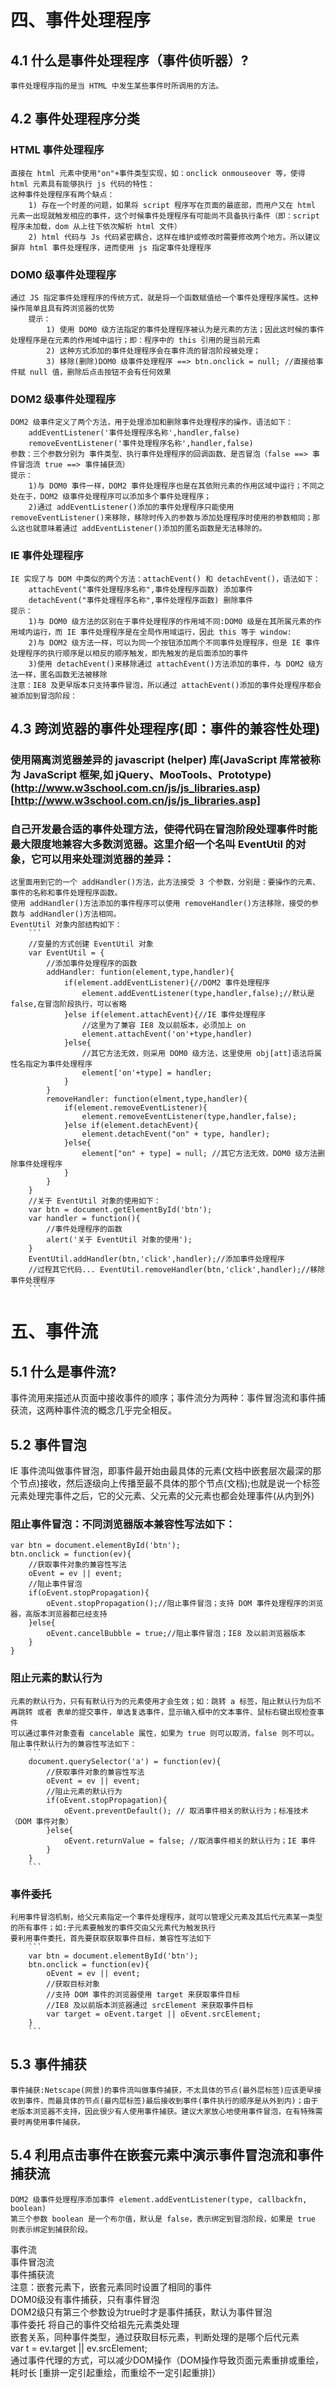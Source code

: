 # 四、事件处理程序  
## 4.1 什么是事件处理程序（事件侦听器）?  
    事件处理程序指的是当 HTML 中发生某些事件时所调用的方法。  
## 4.2 事件处理程序分类  
### HTML 事件处理程序  
    直接在 html 元素中使用"on"+事件类型实现，如：onclick onmouseover 等，使得 html 元素具有能够执行 js 代码的特性：  
    这种事件处理程序有两个缺点：  
        1) 存在一个时差的问题，如果将 script 程序写在页面的最底部，而用户又在 html 元素一出现就触发相应的事件，这个时候事件处理程序有可能尚不具备执行条件（即：script 程序未加载，dom 从上往下依次解析 html 文件）  
        2) html 代码与 Js 代码紧密耦合，这样在维护或修改时需要修改两个地方。所以建议摒弃 html 事件处理程序，进而使用 js 指定事件处理程序  
### DOM0 级事件处理程序  
    通过 JS 指定事件处理程序的传统方式，就是将一个函数赋值给一个事件处理程序属性。这种操作简单且具有跨浏览器的优势  
        提示：  
            1) 使用 DOM0 级方法指定的事件处理程序被认为是元素的方法；因此这时候的事件处理程序是在元素的作用域中运行；即：程序中的 this 引用的是当前元素  
            2) 这种方式添加的事件处理程序会在事件流的冒泡阶段被处理；  
            3) 移除(删除)DOM0 级事件处理程序 ==> btn.onclick = null; //直接给事件赋 null 值，删除后点击按钮不会有任何效果  
### DOM2 级事件处理程序  
    DOM2 级事件定义了两个方法，用于处理添加和删除事件处理程序的操作，语法如下：  
        addEventListener('事件处理程序名称',handler,false)  
        removeEventListener('事件处理程序名称',handler,false)  
    参数：三个参数分别为 事件类型、执行事件处理程序的回调函数、是否冒泡（false ==> 事件冒泡流 true ==> 事件捕获流）  
    提示：  
        1)与 DOM0 事件一样，DOM2 事件处理程序也是在其依附元素的作用区域中运行；不同之处在于，DOM2 级事件处理程序可以添加多个事件处理程序；  
        2)通过 addEventListener()添加的事件处理程序只能使用 removeEventListener()来移除，移除时传入的参数与添加处理程序时使用的参数相同；那么这也就意味着通过 addEventListener()添加的匿名函数是无法移除的。  
### IE 事件处理程序  
    IE 实现了与 DOM 中类似的两个方法：attachEvent() 和 detachEvent()，语法如下：  
        attachEvent("事件处理程序名称",事件处理程序函数) 添加事件  
        detachEvent("事件处理程序名称",事件处理程序函数) 删除事件  
    提示：  
        1)与 DOM0 级方法的区别在于事件处理程序的作用域不同:DOM0 级是在其所属元素的作用域内运行，而 IE 事件处理程序是在全局作用域运行，因此 this 等于 window:  
        2)与 DOM2 级方法一样，可以为同一个按钮添加两个不同事件处理程序，但是 IE 事件处理程序的执行顺序是以相反的顺序触发，即先触发的是后面添加的事件  
        3)使用 detachEvent()来移除通过 attachEvent()方法添加的事件，与 DOM2 级方法一样，匿名函数无法被移除  
    注意：IE8 及更早版本只支持事件冒泡，所以通过 attachEvent()添加的事件处理程序都会被添加到冒泡阶段：  
## 4.3 跨浏览器的事件处理程序(即：事件的兼容性处理)  
### 使用隔离浏览器差异的 javascript (helper) 库(JavaScript 库常被称为 JavaScript 框架,如 jQuery、MooTools、Prototype) (http://www.w3school.com.cn/js/js_libraries.asp)[http://www.w3school.com.cn/js/js_libraries.asp]  
### 自己开发最合适的事件处理方法，使得代码在冒泡阶段处理事件时能最大限度地兼容大多数浏览器。这里介绍一个名叫 EventUtil 的对象，它可以用来处理浏览器的差异：  
    这里面用到它的一个 addHandler()方法，此方法接受 3 个参数，分别是：要操作的元素、事件的名称和事件处理程序函数。  
    使用 addHandler()方法添加的事件程序可以使用 removeHandler()方法移除，接受的参数与 addHandler()方法相同。  
    EventUtil 对象内部结构如下：  
        ```  
        //变量的方式创建 EventUtil 对象  
        var EventUtil = {  
            //添加事件处理程序的函数  
            addHandler: funtion(element,type,handler){  
                if(element.addEventListener){//DOM2 事件处理程序  
                    element.addEventListener(type,handler,false);//默认是 false,在冒泡阶段执行，可以省略  
                }else if(element.attachEvent){//IE 事件处理程序  
                    //这里为了兼容 IE8 及以前版本，必须加上 on  
                    element.attachEvent('on'+type,handler)  
                }else{  
                    //其它方法无效，则采用 DOM0 级方法，这里使用 obj[att]语法将属性名指定为事件处理程序  
                    element['on'+type] = handler;  
                }  
            }  
            removeHandler: function(elment,type,handler){  
                if(element.removeEventListener){  
                    element.removeEventListener(type,handler,false);  
                }else if(element.detachEvent){  
                    element.detachEvent("on" + type, handler);  
                }else{  
                    element["on" + type] = null; //其它方法无效，DOM0 级方法删除事件处理程序  
                }  
            }  
        }  
        //关于 EventUtil 对象的使用如下：  
        var btn = document.getElementById('btn');  
        var handler = function(){  
            //事件处理程序的函数  
            alert('关于 EventUtil 对象的使用');  
        }  
        EventUtil.addHandler(btn,'click',handler);//添加事件处理程序  
        //过程其它代码... EventUtil.removeHandler(btn,'click',handler);//移除事件处理程序  
        ```  
# 五、事件流  
## 5.1 什么是事件流?  
事件流用来描述从页面中接收事件的顺序；事件流分为两种：事件冒泡流和事件捕获流，这两种事件流的概念几乎完全相反。  
## 5.2 事件冒泡  
IE 事件流叫做事件冒泡，即事件最开始由最具体的元素(文档中嵌套层次最深的那个节点)接收，然后逐级向上传播至最不具体的那个节点(文档);也就是说一个标签元素处理完事件之后，它的父元素、父元素的父元素也都会处理事件(从内到外)  
### 阻止事件冒泡：不同浏览器版本兼容性写法如下：  
```  
var btn = document.elementById('btn');  
btn.onclick = function(ev){  
    //获取事件对象的兼容性写法  
    oEvent = ev || event;  
    //阻止事件冒泡  
    if(oEvent.stopPropagation){  
        oEvent.stopPropagation();//阻止事件冒泡；支持 DOM 事件处理程序的浏览器，高版本浏览器都已经支持  
    }else{  
        oEvent.cancelBubble = true;//阻止事件冒泡；IE8 及以前浏览器版本  
    }  
}  
```  
### 阻止元素的默认行为  
    元素的默认行为，只有有默认行为的元素使用才会生效；如：跳转 a 标签，阻止默认行为后不再跳转 或者 表单的提交事件，单选复选事件，显示输入框中的文本事件、鼠标右键出现检查事件  
    可以通过事件对象查看 cancelable 属性，如果为 true 则可以取消，false 则不可以。  
    阻止事件默认行为的兼容性写法如下：  
        ```  
        document.querySelector('a') = function(ev){  
            //获取事件对象的兼容性写法  
            oEvent = ev || event;  
            //阻止元素的默认行为  
            if(oEvent.stopPropagation){  
                oEvent.preventDefault(); // 取消事件相关的默认行为；标准技术（DOM 事件对象）  
            }else{  
                oEvent.returnValue = false; //取消事件相关的默认行为；IE 事件  
            }  
        }  
        ```  
### 事件委托  
    利用事件冒泡机制，给父元素指定一个事件处理程序，就可以管理父元素及其后代元素某一类型的所有事件；如:子元素要触发的事件交由父元素代为触发执行  
    要利用事件委托，首先要获取获取事件目标，兼容性写法如下  
        ```  
        var btn = document.elementById('btn');  
        btn.onclick = function(ev){  
            oEvent = ev || event;  
            //获取目标对象  
            //支持 DOM 事件的浏览器使用 target 来获取事件目标  
            //IE8 及以前版本浏览器通过 srcElement 来获取事件目标  
            var target = oEvent.target || oEvent.srcElement;  
        }  
        ```  
## 5.3 事件捕获  
    事件捕获:Netscape(网景)的事件流叫做事件捕获，不太具体的节点(最外层标签)应该更早接收到事件，而最具体的节点(最内层标签)最后接收到事件(事件执行的顺序是从外到内)；由于老版本浏览器不支持，因此很少有人使用事件捕获。建议大家放心地使用事件冒泡，在有特殊需要时再使用事件捕获。  
## 5.4 利用点击事件在嵌套元素中演示事件冒泡流和事件捕获流  
    DOM2 级事件处理程序添加事件 element.addEventListener(type, callbackfn, boolean)  
    第三个参数 boolean 是一个布尔值，默认是 false，表示绑定到冒泡阶段，如果是 true 则表示绑定到捕获阶段。  
  
事件流  
事件冒泡流  
事件捕获流  
注意：嵌套元素下，嵌套元素同时设置了相同的事件  
DOM0级没有事件捕获，只有事件冒泡  
DOM2级只有第三个参数设为true时才是事件捕获，默认为事件冒泡  
事件委托 将自己的事件交给祖先元素类处理  
    嵌套关系，同种事件类型，通过获取目标元素，判断处理的是哪个后代元素  
    var t = ev.target || ev.srcElement;  
    通过事件代理的方式，可以减少DOM操作（DOM操作导致页面元素重排或重绘，耗时长 [重排一定引起重绘，而重绘不一定引起重排]）  
